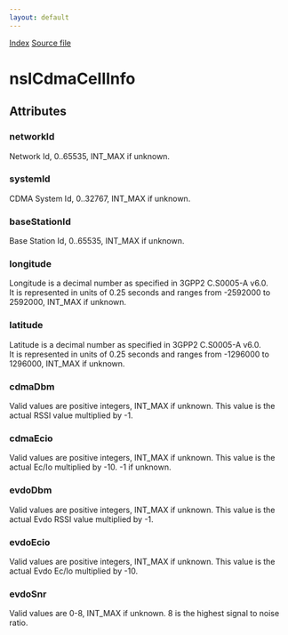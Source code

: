 ```yaml
---
layout: default
---
```

<div id='links'><a href="../index.html">Index</a>
<a href="http://dxr.mozilla.org/mozilla-central/source/dom/mobileconnection/interfaces/nsICellInfo.idl">Source file</a>
</div>

# nsICdmaCellInfo #

## Attributes ##

### networkId ###
  
Network Id, 0..65535, INT_MAX if unknown.  
  

### systemId ###
  
CDMA System Id, 0..32767, INT_MAX if unknown.  
  

### baseStationId ###
  
Base Station Id, 0..65535, INT_MAX if unknown.  
  

### longitude ###
  
Longitude is a decimal number as specified in 3GPP2 C.S0005-A v6.0.  
It is represented in units of 0.25 seconds and ranges from -2592000 to  
2592000, INT_MAX if unknown.  
  

### latitude ###
  
Latitude is a decimal number as specified in 3GPP2 C.S0005-A v6.0.  
It is represented in units of 0.25 seconds and ranges from -1296000 to  
1296000, INT_MAX if unknown.  
  

### cdmaDbm ###
  
Valid values are positive integers, INT_MAX if unknown. This value is the  
actual RSSI value multiplied by -1.  
  

### cdmaEcio ###
  
Valid values are positive integers, INT_MAX if unknown. This value is the  
actual Ec/Io multiplied by -10. -1 if unknown.  
  

### evdoDbm ###
  
Valid values are positive integers, INT_MAX if unknown. This value is the  
actual Evdo RSSI value multiplied by -1.  
  

### evdoEcio ###
  
Valid values are positive integers, INT_MAX if unknown. This value is the  
actual Evdo Ec/Io multiplied by -10.  
  

### evdoSnr ###
  
Valid values are 0-8, INT_MAX if unknown. 8 is the highest signal to noise  
ratio.  
  
